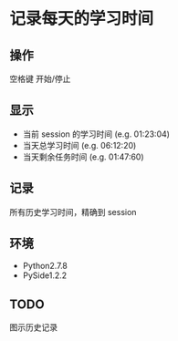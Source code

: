 # 记录每天的学习时间

## 操作
空格键 开始/停止

## 显示
- 当前 session 的学习时间 (e.g. 01:23:04)
- 当天总学习时间 (e.g. 06:12:20)
- 当天剩余任务时间 (e.g. 01:47:60)

## 记录
所有历史学习时间，精确到 session

## 环境
- Python2.7.8
- PySide1.2.2

## TODO
图示历史记录
